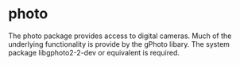 photo
=====

The photo package provides access to digital cameras. Much of the underlying functionality is provide by the gPhoto libary. The system package libgphoto2-2-dev or equivalent is required.

